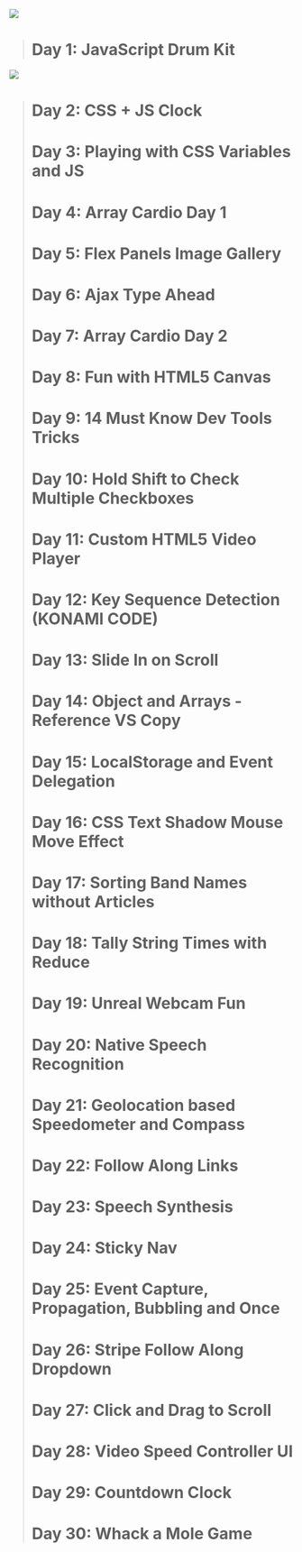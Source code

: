![](https://user-images.githubusercontent.com/120499369/229288739-af987ddb-bddf-4e69-8653-21c07e092352.jpg)
># Day 1: JavaScript Drum Kit
![](https://user-images.githubusercontent.com/120499369/229288822-6a9fe094-5ad2-4ed6-b80b-7acbb40f4d6b.jpg)
># Day 2: CSS + JS Clock
># Day 3: Playing with CSS Variables and JS
># Day 4: Array Cardio Day 1
># Day 5: Flex Panels Image Gallery
># Day 6: Ajax Type Ahead
># Day 7: Array Cardio Day 2
># Day 8: Fun with HTML5 Canvas
># Day 9: 14 Must Know Dev Tools Tricks
># Day 10: Hold Shift to Check Multiple Checkboxes
># Day 11: Custom HTML5 Video Player
># Day 12: Key Sequence Detection (KONAMI CODE)
># Day 13: Slide In on Scroll
># Day 14: Object and Arrays - Reference VS Copy
># Day 15: LocalStorage and Event Delegation
># Day 16: CSS Text Shadow Mouse Move Effect
># Day 17: Sorting Band Names without Articles
># Day 18: Tally String Times with Reduce
># Day 19: Unreal Webcam Fun
># Day 20: Native Speech Recognition
># Day 21: Geolocation based Speedometer and Compass
># Day 22: Follow Along Links
># Day 23: Speech Synthesis
># Day 24: Sticky Nav
># Day 25: Event Capture, Propagation, Bubbling and Once
># Day 26: Stripe Follow Along Dropdown
># Day 27: Click and Drag to Scroll
># Day 28: Video Speed Controller UI
># Day 29: Countdown Clock
># Day 30: Whack a Mole Game
